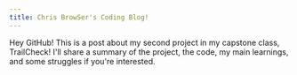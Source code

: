```yaml
---
title: Chris BrowSer's Coding Blog!
---
```

Hey GitHub! This is a post about my second project in my capstone class, TrailCheck! I'll share a summary of the project, the code, my main learnings, and some struggles if you're interested.

